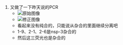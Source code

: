 1. 又做了一下昨天说的PCR
    + ![原始图像](../../photo/20240111/admin%202024-01-11%2017h03m15s(GelRed).jpg)
    + ![修正图像](../../photo/20240111/admin%202024-01-11%2017h03m15s(GelRed)-result.jpg)
    + 看起来没有纯合的，只能说从杂合的里面继续分离吧
    + 1-9、2-1、2-6是nsp-3杂合的
    + 然后这三荧光也是杂合的